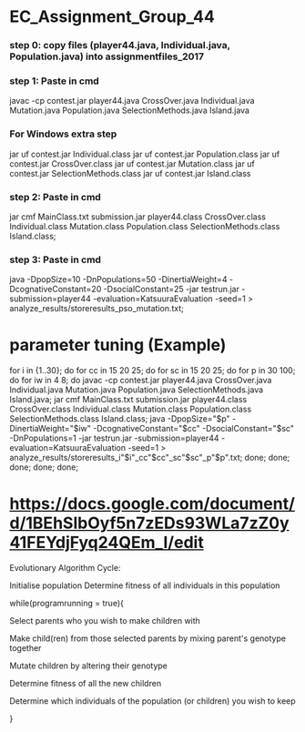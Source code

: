 # EC_Assignment_Group_44

### step 0: copy files (player44.java, Individual.java, Population.java) into assignmentfiles_2017

### step 1: Paste in cmd
javac -cp contest.jar player44.java CrossOver.java Individual.java Mutation.java Population.java SelectionMethods.java Island.java 

### For Windows extra step ###
jar uf contest.jar Individual.class 
jar uf contest.jar Population.class
jar uf contest.jar CrossOver.class 
jar uf contest.jar Mutation.class 
jar uf contest.jar SelectionMethods.class 
jar uf contest.jar Island.class 

### step 2: Paste in cmd
jar cmf MainClass.txt submission.jar player44.class CrossOver.class Individual.class Mutation.class Population.class SelectionMethods.class Island.class;


### step 3: Paste in cmd
java -DpopSize=10 -DnPopulations=50 -DinertiaWeight=4 -DcognativeConstant=20 -DsocialConstant=25 -jar testrun.jar -submission=player44 -evaluation=KatsuuraEvaluation -seed=1 > analyze_results/storeresults_pso_mutation.txt; 


# parameter tuning (Example)

for i in {1..30};
do for cc in 15 20 25;
do for sc in 15 20 25;
do for p in 30 100;
do for iw in 4 8;
do javac -cp contest.jar player44.java CrossOver.java Individual.java Mutation.java Population.java SelectionMethods.java Island.java; 
jar cmf MainClass.txt submission.jar player44.class CrossOver.class Individual.class Mutation.class Population.class SelectionMethods.class Island.class;
java -DpopSize="$p" -DinertiaWeight="$iw" -DcognativeConstant="$cc" -DsocialConstant="$sc" -DnPopulations=1 -jar testrun.jar -submission=player44 -evaluation=KatsuuraEvaluation -seed=1 > analyze_results/storeresults_i"$i"_cc"$cc"_sc"$sc"_p"$p".txt; 
done; done; done; done; done;


# https://docs.google.com/document/d/1BEhSlbOyf5n7zEDs93WLa7zZ0y41FEYdjFyq24QEm_I/edit






Evolutionary Algorithm Cycle:

Initialise population
Determine fitness of all individuals in this population

while(programrunning = true){
  
  Select parents who you wish to make children with
  
  Make child(ren) from those selected parents by mixing parent's genotype together
  
  Mutate children by altering their genotype
  
  Determine fitness of all the new children
  
  Determine which individuals of the population (or children) you wish to keep
  
}
